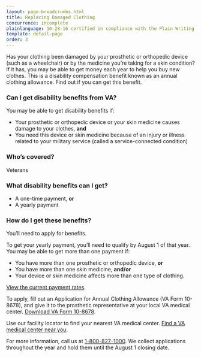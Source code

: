 ```yaml
---
layout: page-breadcrumbs.html
title: Replacing Damaged Clothing
concurrence: incomplete
plainlanguage: 10-28-16 certified in compliance with the Plain Writing Act
template: detail-page
order: 3
---
```


<div class="va-introtext">

Has your clothing been damaged by your prosthetic or orthopedic device (such as a wheelchair) or by the medicine you’re taking for a skin condition? If it has, you may be able to get money each year to help you buy new clothes. This is a disability compensation benefit known as an annual clothing allowance. Find out if you can get this benefit. 

</div>

<div class="feature" markdown="1">

### Can I get disability benefits from VA?

You may be able to get disability benefits if:

  - Your prosthetic or orthopedic device or your skin medicine causes damage to your clothes, **and**
  - You need this device or skin medicine because of an injury or illness related to your military service (called a service-connected condition)



### Who’s covered?

Veterans
</div>

### What disability benefits can I get?

- A one-time payment, **or**
- A yearly payment

### How do I get these benefits?

You’ll need to apply for benefits.

To get your yearly payment, you’ll need to qualify by August 1 of that year. You may be able to get more than one payment if: 
- You have more than one prosthetic or orthopedic device, **or**
- You have more than one skin medicine, **and/or** 
- Your device or skin medicine affects more than one type of clothing.

[View the current payment rates](https://www.benefits.va.gov/COMPENSATION/special_Benefit_Allowances_2017.asp). 


To apply, fill out an Application for Annual Clothing Allowance (VA Form 10-8678), and give it to the prosthetic representative at your local VA medical center. [Download VA Form 10-8678](http://www.va.gov/vaforms/medical/pdf/10-8678-fill.pdf).

Use our facility locator to find your nearest VA medical center. [Find a VA medical center near you](https://www.vets.gov/facility-locator/). 

For more information, call us at <a href="tel:+18008271000">1-800-827-1000</a>. We collect applications throughout the year and hold them until the August 1 closing date.
